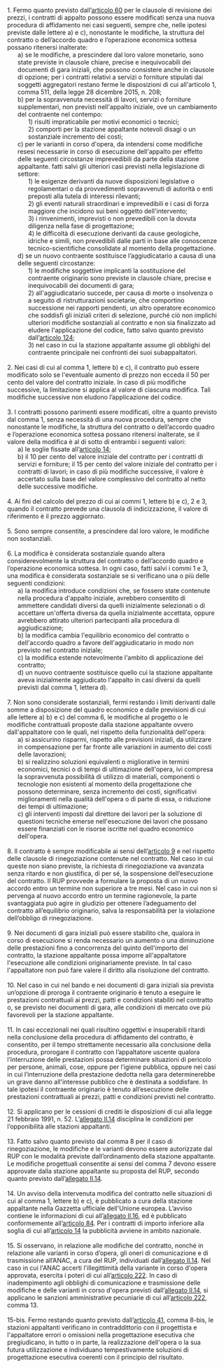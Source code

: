 <ul style="list-style-type: none;">
    <li>1. Fermo quanto previsto dall’<a href="/articolo-60/2">articolo 60</a> per le clausole di revisione dei prezzi, i contratti di appalto possono essere modificati senza una nuova procedura di affidamento nei casi seguenti, sempre che, nelle ipotesi previste dalle lettere a) e c), nonostante le modifiche, la struttura del contratto o dell’accordo quadro e l’operazione economica sottesa possano ritenersi inalterate:
        <ul class="alist" style="list-style-type: none;">
            <li>a) se le modifiche, a prescindere dal loro valore monetario, sono state previste in clausole chiare, precise e inequivocabili dei documenti di gara iniziali, che possono consistere anche in clausole di opzione; per i contratti relativi a servizi o forniture stipulati dai soggetti aggregatori restano ferme le disposizioni di cui all'articolo 1, comma 511, della legge 28 dicembre 2015, n. 208;</li>
            <li>b) per la sopravvenuta necessità di lavori, servizi o forniture supplementari, non previsti nell'appalto iniziale, ove un cambiamento del contraente nel contempo:
                <ul style="list-style-type: none;">
                    <li>1) risulti impraticabile per motivi economici o tecnici;</li>
                    <li>2) comporti per la stazione appaltante notevoli disagi o un sostanziale incremento dei costi;</li>
                </ul>
            </li>
            <li>c) per le varianti in corso d'opera, da intendersi come modifiche resesi necessarie in corso di esecuzione dell'appalto per effetto delle seguenti circostanze imprevedibili da parte della stazione appaltante. fatti salvi gli ulteriori casi previsti nella legislazione di settore:
                <ul style="list-style-type: none;">
                    <li>1) le esigenze derivanti da nuove disposizioni legislative o regolamentari o da provvedimenti sopravvenuti di autorità o enti preposti alla tutela di interessi rilevanti;</li>
                    <li>2) gli eventi naturali straordinari e imprevedibili e i casi di forza maggiore che incidono sui beni oggetto dell'intervento;</li>
                    <li>3) i rinvenimenti, imprevisti o non prevedibili con la dovuta diligenza nella fase di progettazione;</li>
                    <li>4) le difficoltà di esecuzione derivanti da cause geologiche, idriche e simili, non prevedibili dalle parti in base alle conoscenze tecnico-scientifiche consolidate al momento della progettazione.</li>
                </ul>
            </li>
            <li>d) se un nuovo contraente sostituisce l’aggiudicatario a causa di una delle seguenti circostanze:
                <ul style="list-style-type: none;">
                    <li>1) le modifiche soggettive implicanti la sostituzione del contraente originario sono previste in clausole chiare, precise e inequivocabili dei documenti di gara;</li>
                    <li>2) all'aggiudicatario succede, per causa di morte o insolvenza o a seguito di ristrutturazioni societarie, che comportino successione nei rapporti pendenti, un altro operatore economico che soddisfi gli iniziali criteri di selezione, purché ciò non implichi ulteriori modifiche sostanziali al contratto e non sia finalizzato ad eludere l'applicazione del codice, fatto salvo quanto previsto dall’<a href="/articolo-124/1">articolo 124</a>;</li>
                    <li>3) nel caso in cui la stazione appaltante assume gli obblighi del contraente principale nei confronti dei suoi subappaltatori.</li>
                </ul>
            </li>
        </ul>
    </li>
    <br>
    <li>2. Nei casi di cui al comma 1, lettere b) e c), il contratto può essere modificato solo se l'eventuale aumento di prezzo non ecceda il 50 per cento del valore del contratto iniziale. In caso di più modifiche successive, la limitazione si applica al valore di ciascuna modifica. Tali modifiche successive non eludono l’applicazione del codice.
    </li>
    <br>
    <li>3. I contratti possono parimenti essere modificati, oltre a quanto previsto dal comma 1, senza necessità di una nuova procedura, sempre che nonostante le modifiche, la struttura del contratto o dell’accordo quadro e l’operazione economica sottesa possano ritenersi inalterate, se il valore della modifica è al di sotto di entrambi i seguenti valori:
        <ul class="alist" style="list-style-type: none;">
            <li>a) le soglie fissate all’<a href="/articolo-14/2">articolo 14</a>;</li>
            <li>b) il 10 per cento del valore iniziale del contratto per i contratti di servizi e forniture; il 15 per cento del valore iniziale del contratto per i contratti di lavori; in caso di più modifiche successive, il valore è accertato sulla base del valore complessivo del contratto al netto delle successive modifiche.</li>
        </ul>
    </li>
    <br>
    <li>4. Ai fini del calcolo del prezzo di cui ai commi 1, lettere b) e c), 2 e 3, quando il contratto prevede una clausola di indicizzazione, il valore di riferimento è il prezzo aggiornato.
    </li>
    <br>
    <li>5. Sono sempre consentite, a prescindere dal loro valore, le modifiche non sostanziali.
    </li>
    <br>
    <li>6. La modifica è considerata sostanziale quando altera considerevolmente la struttura del contratto o dell’accordo quadro e l’operazione economica sottesa. In ogni caso, fatti salvi i commi 1 e 3, una modifica è considerata sostanziale se si verificano una o più delle seguenti condizioni:
        <ul class="alist" style="list-style-type: none;">
            <li>a) la modifica introduce condizioni che, se fossero state contenute nella procedura d'appalto iniziale, avrebbero consentito di ammettere candidati diversi da quelli inizialmente selezionati o di accettare un'offerta diversa da quella inizialmente accettata, oppure avrebbero attirato ulteriori partecipanti alla procedura di aggiudicazione;</li>
            <li>b) la modifica cambia l'equilibrio economico del contratto o dell'accordo quadro a favore dell'aggiudicatario in modo non previsto nel contratto iniziale;</li>
            <li>c) la modifica estende notevolmente l'ambito di applicazione del contratto;</li>
            <li>d) un nuovo contraente sostituisce quello cui la stazione appaltante aveva inizialmente aggiudicato l'appalto in casi diversi da quelli previsti dal comma 1, lettera d).</li>
        </ul>
    </li>
    <br>
    <li>7. Non sono considerate sostanziali, fermi restando i limiti derivanti dalle somme a disposizione del quadro economico e dalle previsioni di cui alle lettere a) b) e c) del comma 6, le modifiche al progetto o le modifiche contrattuali proposte dalla stazione appaltante ovvero dall'appaltatore con le quali, nel rispetto della funzionalità dell'opera:
        <ul class="alist" style="list-style-type: none;">
            <li>a) si assicurino risparmi, rispetto alle previsioni iniziali, da utilizzare in compensazione per far fronte alle variazioni in aumento dei costi delle lavorazioni;</li>
            <li>b) si realizzino soluzioni equivalenti o migliorative in termini economici, tecnici o di tempi di ultimazione dell'opera, ivi compresa la sopravvenuta possibilità di utilizzo di materiali, componenti o tecnologie non esistenti al momento della progettazione che possono determinare, senza incremento dei costi, significativi miglioramenti nella qualità dell'opera o di parte di essa, o riduzione dei tempi di ultimazione;</li>
            <li>c) gli interventi imposti dal direttore dei lavori per la soluzione di questioni tecniche emerse nell'esecuzione dei lavori che possano essere finanziati con le risorse iscritte nel quadro economico dell'opera.</li>
        </ul>
    </li>
    <br>
    <li>8. Il contratto è sempre modificabile ai sensi dell’<a href="/articolo-9/1">articolo 9</a> e nel rispetto delle clausole di rinegoziazione contenute nel contratto. Nel caso in cui queste non siano previste, la richiesta di rinegoziazione va avanzata senza ritardo e non giustifica, di per sé, la sospensione dell’esecuzione del contratto. Il RUP provvede a formulare la proposta di un nuovo accordo entro un termine non superiore a tre mesi. Nel caso in cui non si pervenga al nuovo accordo entro un termine ragionevole, la parte svantaggiata può agire in giudizio per ottenere l’adeguamento del contratto all’equilibrio originario, salva la responsabilità per la violazione dell’obbligo di rinegoziazione.
    </li>
    <br>
    <li>9. Nei documenti di gara iniziali può essere stabilito che, qualora in corso di esecuzione si renda necessario un aumento o una diminuzione delle prestazioni fino a concorrenza del quinto dell'importo del contratto, la stazione appaltante possa imporre all'appaltatore l'esecuzione alle condizioni originariamente previste. In tal caso l'appaltatore non può fare valere il diritto alla risoluzione del contratto.
    </li>
    <br>
    <li>10. Nel caso in cui nel bando e nei documenti di gara iniziali sia prevista un’opzione di proroga il contraente originario è tenuto a eseguire le prestazioni contrattuali ai prezzi, patti e condizioni stabiliti nel contratto o, se previsto nei documenti di gara, alle condizioni di mercato ove più favorevoli per la stazione appaltante.
    </li>
    <br>
    <li>11. In casi eccezionali nei quali risultino oggettivi e insuperabili ritardi nella conclusione della procedura di affidamento del contratto, è consentito, per il tempo strettamente necessario alla conclusione della procedura, prorogare il contratto con l’appaltatore uscente qualora l’interruzione delle prestazioni possa determinare situazioni di pericolo per persone, animali, cose, oppure per l’igiene pubblica, oppure nei casi in cui l’interruzione della prestazione dedotta nella gara determinerebbe un grave danno all'interesse pubblico che è destinata a soddisfare. In tale ipotesi il contraente originario è tenuto all’esecuzione delle prestazioni contrattuali ai prezzi, patti e condizioni previsti nel contratto.
    </li>
    <br>
    <li>12. Si applicano per le cessioni di crediti le disposizioni di cui alla legge 21 febbraio 1991, n. 52. L’<a href="/section/attachment-2-14/2">allegato II.14</a> disciplina le condizioni per l’opponibilità alle stazioni appaltanti.
    </li>
    <br>
    <li>13. Fatto salvo quanto previsto dal comma 8 per il caso di rinegoziazione, le modifiche e le varianti devono essere autorizzate dal RUP con le modalità previste dall’ordinamento della stazione appaltante. Le modifiche progettuali consentite ai sensi del comma 7 devono essere approvate dalla stazione appaltante su proposta del RUP, secondo quanto previsto dall’<a href="/section/attachment-2-14/2">allegato II.14</a>.
    </li>
    <br>
    <li>14. Un avviso della intervenuta modifica del contratto nelle situazioni di cui al comma 1, lettere b) e c), è pubblicato a cura della stazione appaltante nella Gazzetta ufficiale dell'Unione europea. L’avviso contiene le informazioni di cui all’<a href="/section/attachment-2-16/1">allegato II.16</a>, ed è pubblicato conformemente all’<a href="/articolo-84/2">articolo 84</a>. Per i contratti di importo inferiore alla soglia di cui all’<a href="/articolo-14/2">articolo 14</a> la pubblicità avviene in ambito nazionale.
    </li>
    <br>
    <li>15. Si osservano, in relazione alle modifiche del contratto, nonché in relazione alle varianti in corso d’opera, gli oneri di comunicazione e di trasmissione all’ANAC, a cura del RUP, individuati dall’<a href="/section/attachment-2-14/2">allegato II.14</a>. Nel caso in cui l'ANAC accerti l'illegittimità della variante in corso d'opera approvata, esercita i poteri di cui all’<a href="/articolo-222/2">articolo 222</a>. In caso di inadempimento agli obblighi di comunicazione e trasmissione delle modifiche e delle varianti in corso d'opera previsti dall’<a href="/section/attachment-2-14/2">allegato II.14</a>, si applicano le sanzioni amministrative pecuniarie di cui all’<a href="/articolo-222/2">articolo 222</a>, comma 13.
    </li>
    <br>
    <li>15-bis. Fermo restando quanto previsto dall’<a href="/articolo-41/2">articolo 41</a>, comma 8-bis, le stazioni appaltanti verificano in contraddittorio con il progettista e l'appaltatore errori o omissioni nella progettazione esecutiva che pregiudicano, in tutto o in parte, la realizzazione dell'opera o la sua futura utilizzazione e individuano tempestivamente soluzioni di progettazione esecutiva coerenti con il principio del risultato.
    </li>
</ul>
